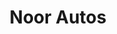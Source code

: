 ---
title: "Noor Autos"
url: /karachi/noor-autos-federal-b-area-karimabad-block-3-gulberg-town/
shop: motorcycle
---